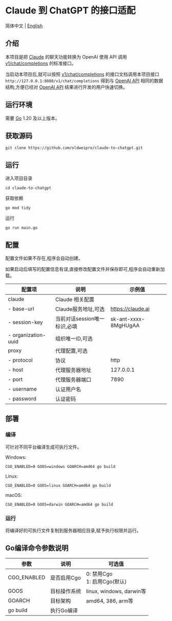 # Claude 到 ChatGPT 的接口适配

简体中文 | [English](README.en_US.md)

## 介绍

本项目是把 [Claude](https://claude.ai) 的聊天功能转换为 OpenAI 使用 API
调用 [v1/chat/completions](https://platform.openai.com/docs/api-reference/chat) 的标准接口。

当启动本项目后,就可以按照 [v1/chat/completions](https://platform.openai.com/docs/api-reference/chat)
的接口文档调用本项目接口 `http://127.0.0.1:8080/v1/chat/completions`
得到与 [OpenAI API](https://platform.openai.com/docs/api-reference/chat)
相同的数据结构,方便已经对 [OpenAI API](https://platform.openai.com/docs/api-reference/chat) 结果进行开发的用户快速切换。

## 运行环境

需要 [Go](https://go.dev/dl/) 1.20 及以上版本。

## 获取源码

```
git clone https://github.com/oldweipro/claude-to-chatgpt.git
```

## 运行

进入项目目录

```
cd claude-to-chatgpt
```

获取依赖

```
go mod tidy
```

运行

```
go run main.go
```

## 配置

配置文件如果不存在,程序会自动创建。

如果启动后填写的配置信息有误,直接修改配置文件并保存即可,程序会自动重新加载。

| 配置项                 | 说明                 | 示例值                  |
|---------------------|--------------------|----------------------|  
| claude              | Claude 相关配置        |                      |
| - base-url          | Claude服务地址,可选      | https://claude.ai    |
| - session-key       | 当前对话session唯一标识,必填 | sk-ant-xxxx-8MgHUgAA | 
| - organization-uuid | 组织唯一ID,可选          |                      |
| proxy               | 代理配置,可选            |                      |
| - protocol          | 协议                 | http                 |
| - host              | 代理服务器地址            | 127.0.0.1            |
| - port              | 代理服务器端口            | 7890                 |
| - username          | 认证用户名              |                      |
| - password          | 认证密码               |                      |

## 部署

### 编译

可针对不同平台编译生成可执行文件。

Windows:

```
CGO_ENABLED=0 GOOS=windows GOARCH=amd64 go build
```

Linux:

```
CGO_ENABLED=0 GOOS=linux GOARCH=amd64 go build 
```

macOS:

```
CGO_ENABLED=0 GOOS=darwin GOARCH=amd64 go build
```

### 运行

将编译好的可执行文件复制到服务器相应目录,赋予执行权限并运行。

## Go编译命令参数说明

| 参数          | 说明      | 可选值                      |
|-------------|---------|--------------------------|
| CGO_ENABLED | 是否启用Cgo | 0: 禁用Cgo<br>1: 启用Cgo(默认) |  
| GOOS        | 目标操作系统  | linux, windows, darwin等  |
| GOARCH      | 目标架构    | amd64, 386, arm等         |
| go build    | 执行Go编译  |                          |